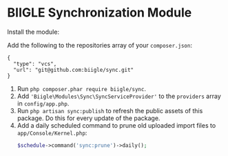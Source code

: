 # BIIGLE Synchronization Module

Install the module:

Add the following to the repositories array of your `composer.json`:
```
{
  "type": "vcs",
  "url": "git@github.com:biigle/sync.git"
}
```

1. Run `php composer.phar require biigle/sync`.
2. Add `'Biigle\Modules\Sync\SyncServiceProvider'` to the `providers` array in `config/app.php`.
3. Run `php artisan sync:publish` to refresh the public assets of this package. Do this for every update of the package.
4. Add a daily scheduled command to prune old uploaded import files to `app/Console/Kernel.php`:
   ```php
   $schedule->command('sync:prune')->daily();
   ```
